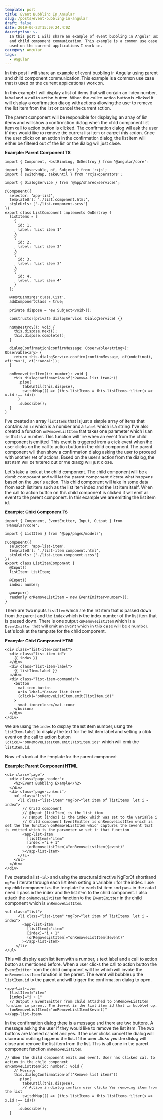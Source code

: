 ```yaml
---
template: post
title: Event Bubbling In Angular
slug: /posts/event-bubbling-in-angular
draft: false
date: 2019-06-23T15:09:24.470Z
description: >-
  In this post I will share an example of event bubbling in Angular using parent
  and child component communication. This example is a common use case that is
  used on the current applications I work on.
category: Angular
tags:
  - Angular
---
```

In this post I will share an example of event bubbling in Angular using parent and child component communication. This example is a common use case that is used on the current applications I work on.  

In this example I will display a list of items that will contain an index number, label and a call to action button.  When the call to action button is clicked it will display a confirmation dialog with actions allowing the user to remove the list item from the list or cancel the current action. 

The parent component will be responsible for displaying an array of list items and will show a confirmation dialog when the child component list item call to action button is clicked. The confirmation dialog will ask the user if they would like to remove the current list item or cancel this action. Once the user clicks on an action in the confirmation dialog, the list item will either be filtered out of the list or the dialog will just close.

**Example: Parent Component TS**

```
import { Component, HostBinding, OnDestroy } from '@angular/core';

import { Observable, of, Subject } from 'rxjs';
import { switchMap, takeUntil } from 'rxjs/operators';

import { DialogService } from '@app/shared/services';

@Component({
  selector: 'app-list',
  templateUrl: './list.component.html',
  styleUrls: ['./list.component.scss']
})
export class ListComponent implements OnDestroy {
  listItems = [
    {
      id: 1,
      label: 'List item 1'
    },
    {
      id: 2,
      label: 'List item 2'
    },
    {
      id: 3,
      label: 'List item 3'
    },
    {
      id: 4,
      label: 'List item 4'
    }
  ];

  @HostBinding('class.list')
  addComponentClass = true;

  private dispose = new Subject<void>();

  constructor(private dialogService: DialogService) {}

  ngOnDestroy(): void {
    this.dispose.next();
    this.dispose.complete();
  }

  dialogConfirmation(confirmMessage: Observable<string>): Observable<any> {
    return this.dialogService.confirm(confirmMessage, of(undefined), of('Yes'), of('Cancel'));
  }

  onRemoveListItem(id: number): void {
    this.dialogConfirmation(of('Remove list item?'))
      .pipe(
        takeUntil(this.dispose),
        switchMap(() => (this.listItems = this.listItems.filter(x => x.id !== id)))
      )
      .subscribe();
  }
}
```

I've created an array `listItems` that is just a simple array of items that contains an `id` which is a number and a `label` which is a string. I've also created a function `onRemoveListItem` that takes one parameter which is an `id` that is a number. This function will fire when an event from the child component is emitted. This event is triggered from a click event when the user clicks on the call to action button in the child component. The parent component will then show a confirmation dialog asking the user to proceed with another set of actions. Based on the user's action from the dialog, the list item will be filtered out or the dialog will just close.

Let's take a look at the child component. The child component will be a dumb component and will let the parent component dictate what happens based on the user's action. This child component will take in some data from each list item such as the list item index and the list item itself. When the call to action button on this child component is clicked it will emit an event to the parent component. In this example we are emitting the list item id.  

**Example: Child Component TS**

```
import { Component, EventEmitter, Input, Output } from '@angular/core';

import { ListItem } from '@app/pages/models';

@Component({
  selector: 'app-list-item',
  templateUrl: './list-item.component.html',
  styleUrls: ['./list-item.component.scss']
})
export class ListItemComponent {
  @Input()
  listItem: ListItem;

  @Input()
  index: number;

  @Output()
  readonly onRemoveListItem = new EventEmitter<number>();
}
```
There are two inputs `listItem` which are the list item that is passed down from the parent and the `index` which is the index number of the list item that is passed down. There is one output `onRemoveListItem` which is a `EventEmitter` that will emit an event which in this case will be a number. Let's look at the template for the child component.

**Example: Child Component HTML**

```
<div class="list-item-content">
  <div class="list-item-id">
    {{ index }}
  </div>
  <div class="list-item-label">
    {{ listItem.label }}
  </div>
  <div class="list-item-commands">
    <button
      mat-icon-button
      aria-label="Remove list item"
      (click)="onRemoveListItem.emit(listItem.id)"
    >
      <mat-icon>close</mat-icon>
    </button>
  </div>
</div>
```  
We are using the `index` to display the list item number, using the `listItem.label` to display the text for the list item label and setting a click event on the call to action button `(click)="onRemoveListItem.emit(listItem.id)"` which will emit the `listItem.id`.

Now let's look at the template for the parent component.

**Example: Parent Component HTML**

```
<div class="page">
  <div class="page-header">
    <h2>Event Bubbling Example</h2>
  </div>
  <div class="page-content">
    <ul class="list">
      <li class="list-item" *ngFor="let item of listItems; let i = index">
        // Child component
        // @Input [listItem] is the list item
        // @Input [index] is the index which was set to the variable i
        // Child component EventEmitter is onRemoveListItem which is set the the function onRemoveListItem which captures the $event that is emitted which is the parameter we set in that function 
        <app-list-item
          [listItem]="item"
          [index]="i + 1"
          (onRemoveListItem)="onRemoveListItem($event)"
        ></app-list-item>
      </li>
    </ul>
  </div>
</div>
```
I've created a list `<ul>` and using the structural directive NgForOf shorthand `ngFor` I iterate through each list item setting a variable `i` for the index. I use my child component as the template for each list item and pass in the data I need. I pass in the index and the list item to the child component. I also attach the `onRemoveListItem` function to the `EventEmitter` in the child component which is `onRemoveListItem`.

```
<ul class="list">
      <li class="list-item" *ngFor="let item of listItems; let i = index">
        <app-list-item
          [listItem]="item"
          [index]="i + 1"
          (onRemoveListItem)="onRemoveListItem($event)"
        ></app-list-item>
     </li>
</ul>
```
This will display each list item with a number, a text label and a call to action button as mentioned before. When a user clicks the call to action button the `EventEmitter` from the child component will fire which will invoke the `onRemoveListItem` function in the parent. The event will bubble up the `listItem.id` to the parent and will trigger the confirmation dialog to open. 

```
<app-list-item
  [listItem]="item"
  [index]="i + 1"
  // Output / EventEmitter from child attached to onRemoveListItem function in parent. The $event is the list item id that is bubbled up.
  (onRemoveListItem)="onRemoveListItem($event)"
></app-list-item>
``` 

In the confirmation dialog there is a message and there are two buttons. A message asking the user if they would like to remove the list item. The two buttons are labeled cancel and yes. If the user clicks cancel the dialog will close and nothing happens the list. If the user clicks yes the dialog will close and remove the list item from the list. This is all done in the parent component function `onRemoveListItem`.

```
// When the child component emits and event. User has clicked call to action in the child component
onRemoveListItem(id: number): void {
    // Message
    this.dialogConfirmation(of('Remove list item?'))
      .pipe(
        takeUntil(this.dispose),
        // Action in dialog confirm user clicks Yes removing item from the list
        switchMap(() => (this.listItems = this.listItems.filter(x => x.id !== id)))
      )
      .subscribe();
  }
```
